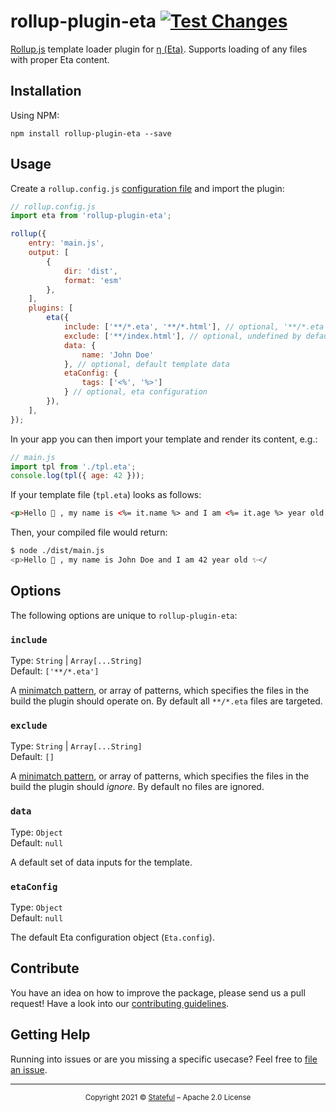 rollup-plugin-eta [![Test Changes](https://github.com/stateful/rollup-plugin-eta/actions/workflows/test.yaml/badge.svg)](https://github.com/stateful/rollup-plugin-eta/actions/workflows/test.yaml)
=================

[Rollup.js](https://rollupjs.org/guide/en/) template loader plugin for [η (Eta)](https://eta.js.org/). Supports loading of any files with proper Eta content.

## Installation

Using NPM:

```
npm install rollup-plugin-eta --save
```

## Usage

Create a `rollup.config.js` [configuration file](https://www.rollupjs.org/guide/en/#configuration-files) and import the plugin:

```js
// rollup.config.js
import eta from 'rollup-plugin-eta';

rollup({
    entry: 'main.js',
    output: [
        {
            dir: 'dist',
            format: 'esm'
        },
    ],
    plugins: [
        eta({
            include: ['**/*.eta', '**/*.html'], // optional, '**/*.eta' by default
            exclude: ['**/index.html'], // optional, undefined by default
            data: {
                name: 'John Doe'
            }, // optional, default template data
            etaConfig: {
                tags: ['<%', '%>']
            } // optional, eta configuration
        }),
    ],
});
```

In your app you can then import your template and render its content, e.g.:

```javascript
// main.js
import tpl from './tpl.eta';
console.log(tpl({ age: 42 }));
```

If your template file (`tpl.eta`) looks as follows:

```html
<p>Hello 👋 , my name is <%= it.name %> and I am <%= it.age %> year old ✨</p>
```

Then, your compiled file would return:

```sh
$ node ./dist/main.js
<p>Hello 👋 , my name is John Doe and I am 42 year old ✨</
```

## Options

The following options are unique to `rollup-plugin-eta`:

### `include`

Type: `String` | `Array[...String]`<br>
Default: `['**/*.eta']`

A [minimatch pattern](https://github.com/isaacs/minimatch), or array of patterns, which specifies the files in the build the plugin should operate on. By default all `**/*.eta` files are targeted.

### `exclude`

Type: `String` | `Array[...String]`<br>
Default: `[]`

A [minimatch pattern](https://github.com/isaacs/minimatch), or array of patterns, which specifies the files in the build the plugin should _ignore_. By default no files are ignored.

### `data`

Type: `Object`<br>
Default: `null`

A default set of data inputs for the template.

### `etaConfig`

Type: `Object`<br>
Default: `null`

The default Eta configuration object (`Eta.config`).

## Contribute

You have an idea on how to improve the package, please send us a pull request! Have a look into our [contributing guidelines](CONTRIBUTING.md).

## Getting Help

Running into issues or are you missing a specific usecase? Feel free to [file an issue](https://github.com/stateful/rollup-plugin-eta/issues/new).

---

<p align="center"><small>Copyright 2021 © <a href="http://stateful.com/">Stateful</a> – Apache 2.0 License</small></p>
